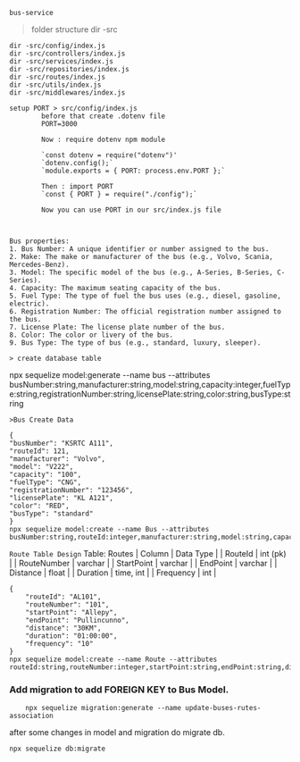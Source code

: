 `bus-service`

> folder structure
> dir -src

    dir -src/config/index.js
    dir -src/controllers/index.js
    dir -src/services/index.js
    dir -src/repositories/index.js
    dir -src/routes/index.js
    dir -src/utils/index.js
    dir -src/middlewares/index.js

```
setup PORT > src/config/index.js
        before that create .dotenv file
        PORT=3000

        Now : require dotenv npm module

        `const dotenv = require("dotenv")'
        `dotenv.config();`
        `module.exports = { PORT: process.env.PORT };`

        Then : import PORT
        `const { PORT } = require("./config");`

        Now you can use PORT in our src/index.js file



Bus properties:
1. Bus Number: A unique identifier or number assigned to the bus.
2. Make: The make or manufacturer of the bus (e.g., Volvo, Scania, Mercedes-Benz).
3. Model: The specific model of the bus (e.g., A-Series, B-Series, C-Series).
4. Capacity: The maximum seating capacity of the bus.
5. Fuel Type: The type of fuel the bus uses (e.g., diesel, gasoline, electric).
6. Registration Number: The official registration number assigned to the bus.
7. License Plate: The license plate number of the bus.
8. Color: The color or livery of the bus.
9. Bus Type: The type of bus (e.g., standard, luxury, sleeper).

> create database table
```

npx sequelize model:generate --name bus --attributes busNumber:string,manufacturer:string,model:string,capacity:integer,fuelType:string,registrationNumber:string,licensePlate:string,color:string,busType:string

```
>Bus Create Data
```

```
{
"busNumber": "KSRTC A111",
"routeId": 121,
"manufacturer": "Volvo",
"model": "V222",
"capacity": "100",
"fuelType": "CNG",
"registrationNumber": "123456",
"licensePlate": "KL A121",
"color": "RED",
"busType": "standard"
}
npx sequelize model:create --name Bus --attributes busNumber:string,routeId:integer,manufacturer:string,model:string,capacity:integer,fuelType:string,registrationNumber:integer,licensePlate:string,color:string,busType:string
```

`Route Table Design`
Table: Routes
| Column | Data Type |
| RouteId | int (pk) |
| RouteNumber | varchar |
| StartPoint | varchar |
| EndPoint | varchar |
| Distance | float |
| Duration | time, int |
| Frequency | int |

```
{
    "routeId": "AL101",
    "routeNumber": "101",
    "startPoint": "Allepy",
    "endPoint": "Pullincunno",
    "distance": "30KM",
    "duration": "01:00:00",
    "frequency": "10"
}
npx sequelize model:create --name Route --attributes routeId:string,routeNumber:integer,startPoint:string,endPoint:string,distance:string,duration:time,frequency:integer
```
### Add migration to add FOREIGN KEY to Bus Model.

```
    npx sequelize migration:generate --name update-buses-rutes-association 
```
after some changes in model and migration do migrate db.

```
npx sequelize db:migrate
```
